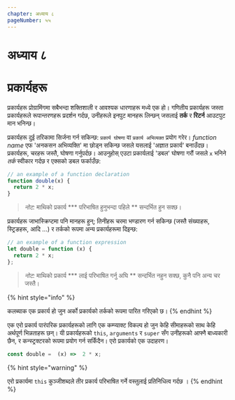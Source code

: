 ```yaml
---
chapter: अध्याय ८
pageNumber: ५५
---
```

# अध्याय ८
# प्रकार्यहरू

प्रकार्यहरू प्रोग्रामिंगमा सबैभन्दा शक्तिशाली र आवश्यक धारणाहरू मध्ये एक हो। गणितीय प्रकार्यहरू जस्ता प्रकार्यहरूले रूपान्तरणहरू प्रदर्शन गर्दछ, उनीहरूले इनपुट मानहरू लिन्छन् जसलाई **तर्क** र **रिटर्न** आउटपुट मान भनिन्छ।

प्रकार्यहरू दुई तरिकामा सिर्जना गर्न सकिन्छ: `प्रकार्य घोषणा` वा `प्रकार्य अभिव्यक्त` प्रयोग गरेर। _function name_ एफ 'अनकसन अभिव्यक्ति' मा छोड्न सकिन्छ जसले यसलाई 'अज्ञात प्रकार्य' बनाउँदछ।  प्रकार्यहरू, चरहरू जस्तै, घोषणा गर्नुपर्दछ। आउनुहोस् एउटा प्रकार्यलाई 'डबल' घोषणा गरौं जसले `x` भनिने _तर्क_ स्वीकार गर्दछ र एक्सको डबल फर्काउँछ:

```javascript
// an example of a function declaration
function double(x) {
  return 2 * x;
}
```

> _नोट:_ माथिको प्रकार्य *** परिभाषित हुनुभन्दा पहिले ** सन्दर्भित हुन सक्छ।

प्रकार्यहरू जाभास्क्रिप्टमा पनि मानहरू हुन्; तिनीहरू चरमा भण्डारण गर्न सकिन्छ (जस्तै संख्याहरू, स्ट्रिङहरू, आदि ...) र तर्कको रूपमा अन्य प्रकार्यहरूमा दिइन्छ:

```javascript
// an example of a function expression
let double = function (x) {
  return 2 * x;
};
```

> _नोट:_ माथिको प्रकार्य *** लाई परिभाषित गर्नु अघि ** सन्दर्भित नहुन सक्छ, कुनै पनि अन्य चर जस्तै।

{% hint style="info" %}

कलब्याक एक प्रकार्य हो जुन अर्को प्रकार्यको तर्कको रूपमा पारित गरिएको छ।
{% endhint %}

एक एरो प्रकार्य पारंपरिक प्रकार्यहरूको लागि एक कम्प्याक्ट विकल्प हो जुन केहि सीमाहरूको साथ केहि अर्थपूर्ण भिन्नताहरू छन्। यी प्रकार्यहरूको `this`, `arguments` र `super` सँग उनीहरूको आफ्नै बाध्यकारी छैन, र कन्स्ट्रक्टरको रूपमा प्रयोग गर्न सकिँदैन। एरो प्रकार्यको एक उदाहरण।


```javascript
const double =  (x) =>  2 * x;
```

{% hint style="warning" %}

एरो प्रकार्यमा `this` कुञ्जीशब्दले तीर प्रकार्य परिभाषित गर्ने वस्तुलाई प्रतिनिधित्व गर्दछ ।
{% endhint %}
